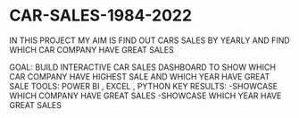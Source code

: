 # CAR-SALES-1984-2022
IN THIS PROJECT MY AIM IS FIND OUT CARS SALES BY YEARLY AND FIND WHICH CAR COMPANY HAVE GREAT SALES

GOAL: BUILD INTERACTIVE CAR SALES DASHBOARD TO SHOW WHICH CAR COMPANY HAVE HIGHEST SALE AND WHICH YEAR HAVE GREAT SALE 
TOOLS: POWER BI , EXCEL , PYTHON
KEY RESULTS:
-SHOWCASE WHICH COMPANY HAVE GREAT SALES 
-SHOWCASE WHICH YEAR HAVE GREAT SALES

